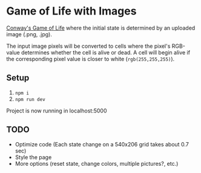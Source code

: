 # Game of Life with Images

[Conway's Game of Life](https://en.wikipedia.org/wiki/Conway%27s_Game_of_Life) where the initial state is determined by an uploaded image (.png, .jpg).

The input image pixels will be converted to cells where the pixel's RGB-value determines whether the cell is alive or dead. A cell will begin alive if the corresponding pixel value is closer to white (`rgb(255,255,255)`).

## Setup

1. `npm i`
1. `npm run dev`

Project is now running in localhost:5000

## TODO

- Optimize code (Each state change on a 540x206 grid takes about 0.7 sec)
- Style the page
- More options (reset state, change colors, multiple pictures?, etc.)
